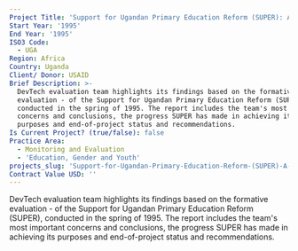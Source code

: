 ```yaml
---
Project Title: 'Support for Ugandan Primary Education Reform (SUPER): A Formative Evaluation'
Start Year: '1995'
End Year: '1995'
ISO3 Code:
  - UGA
Region: Africa
Country: Uganda
Client/ Donor: USAID
Brief Description: >-
  DevTech evaluation team highlights its findings based on the formative
  evaluation - of the Support for Ugandan Primary Education Reform (SUPER),
  conducted in the spring of 1995. The report includes the team's most important
  concerns and conclusions, the progress SUPER has made in achieving its
  purposes and end-of-project status and recommendations.
Is Current Project? (true/false): false
Practice Area:
  - Monitoring and Evaluation
  - 'Education, Gender and Youth'
projects_slug: 'Support-for-Ugandan-Primary-Education-Reform-(SUPER)-A-Formative-Evaluation'
Contract Value USD: ''
---
```

DevTech evaluation team highlights its findings based on the formative evaluation - of the Support for Ugandan Primary Education Reform (SUPER), conducted in the spring of 1995. The report includes the team's most important concerns and conclusions, the progress SUPER has made in achieving its purposes and end-of-project status and recommendations.
